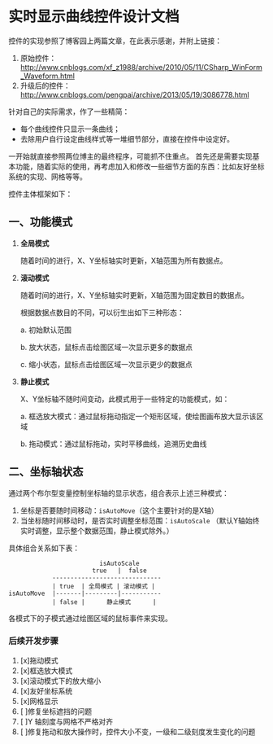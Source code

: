 # 实时显示曲线控件设计文档 #

控件的实现参照了博客园上两篇文章，在此表示感谢，并附上链接：

1. 原始控件：http://www.cnblogs.com/xf_z1988/archive/2010/05/11/CSharp_WinForm_Waveform.html
2. 升级后的控件：http://www.cnblogs.com/pengpai/archive/2013/05/19/3086778.html

针对自己的实际需求，作了一些精简：
 
 + 每个曲线控件只显示一条曲线；
 + 去除用户自行设定曲线样式等一堆细节部分，直接在控件中设定好。

一开始就直接参照两位博主的最终程序，可能抓不住重点。
首先还是需要实现基本功能，随着实际的使用，再考虑加入和修改一些细节方面的东西：比如友好坐标系统的实现、网格等等。

控件主体框架如下：
## 一、功能模式 ##
1. **全局模式**

	随着时间的进行，X、Y坐标轴实时更新，X轴范围为所有数据点。

2. **滚动模式**

	随着时间的进行，X、Y坐标轴实时更新，X轴范围为固定数目的数据点。

	根据数据点数目的不同，可以衍生出如下三种形态：

	a. 初始默认范围
	
	b. 放大状态，鼠标点击绘图区域一次显示更多的数据点
	
	c. 缩小状态，鼠标点击绘图区域一次显示更少的数据点

3. **静止模式**

	X、Y坐标轴不随时间变动，此模式用于一些特定的功能模式，如：

	a. 框选放大模式：通过鼠标拖动指定一个矩形区域，使绘图画布放大显示该区域
	
	b. 拖动模式：通过鼠标拖动，实时平移曲线，追溯历史曲线

## 二、坐标轴状态 ##

通过两个布尔型变量控制坐标轴的显示状态，组合表示上述三种模式：

1.	坐标是否要随时间移动：`isAutoMove`（这个主要针对的是X轴）
2.	当坐标随时间移动时，是否实时调整坐标范围：`isAutoScale`
（默认Y轴始终实时调整，显示整个数据范围，静止模式除外。）

具体组合关系如下表：

							 isAutoScale
						   true	  |  false
				------------------------------
				| true	| 全局模式 | 滚动模式 |
	isAutoMove	|-------|---------|-----------
				| false	|	   静止模式		 |

各模式下的子模式通过绘图区域的鼠标事件来实现。


### 后续开发步骤 ###

1.	[x]拖动模式
2.	[x]框选放大模式
3.	[x]滚动模式下的放大缩小
4.	[x]友好坐标系统
5.	[x]网格显示
6.	[ ]修复坐标遮挡的问题
7.	[ ]Y 轴刻度与网格不严格对齐
8.	[ ]修复拖动和放大操作时，控件大小不变，一级和二级刻度发生变化的问题

